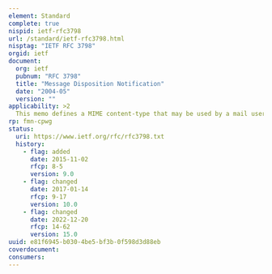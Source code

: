 ```yaml
---
element: Standard
complete: true
nispid: ietf-rfc3798
url: /standard/ietf-rfc3798.html
nisptag: "IETF RFC 3798"
orgid: ietf
document:
  org: ietf
  pubnum: "RFC 3798"
  title: "Message Disposition Notification"
  date: "2004-05"
  version: ""
applicability: >2
  This memo defines a MIME content-type that may be used by a mail user agent (MUA) or electronic mail gateway to report the disposition of a message after it has been successfully delivered to a recipient. This content- type is intended to be machine-processable. Additional message headers are also defined to permit Message Disposition Notifications (MDNs) to be requested by the sender of a message. The purpose is to extend Internet Mail to support functionality often found in other messaging systems, such as X.400 and the proprietary LAN-based systems, and often referred to as read receipts, acknowledgements, or receipt notifications. The intention is to do this while respecting privacy concerns, which have often been expressed when such functions have been discussed in the past.
rp: fmn-cpwg
status:
  uri: https://www.ietf.org/rfc/rfc3798.txt
  history: 
    - flag: added
      date: 2015-11-02
      rfcp: 8-5
      version: 9.0
    - flag: changed
      date: 2017-01-14
      rfcp: 9-17
      version: 10.0
    - flag: changed
      date: 2022-12-20
      rfcp: 14-62
      version: 15.0
uuid: e81f6945-b030-4be5-bf3b-0f598d3d88eb
coverdocument:
consumers:
---
```

